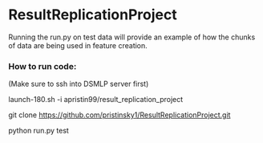 # ResultReplicationProject

Running the run.py on test data will provide an example of how the chunks of data are being used in feature creation.

### How to run code:

(Make sure to ssh into DSMLP server first)

launch-180.sh -i apristin99/result_replication_project

git clone https://github.com/pristinsky1/ResultReplicationProject.git

python run.py test
